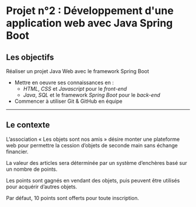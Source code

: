 # Projet n°2 : Développement d'une application web avec Java Spring Boot

## Les objectifs

Réaliser un projet Java Web avec le framework Spring Boot
* Mettre en oeuvre ses connaissances en :  
  * *HTML*, *CSS* et *Javascript* pour le _front-end_
  * *Java*, *SQL* et le framework *Spring Boot* pour le _back-end_
* Commencer à utiliser Git & GitHub en équipe

---

## Le contexte

L’association « Les objets sont nos amis » désire monter une plateforme web pour permettre la cession d’objets de seconde main sans échange financier.

La valeur des articles sera déterminée par un système d’enchères basé sur un nombre de points.

Les points sont gagnés en vendant des objets, puis peuvent être utilisés pour acquérir d’autres objets.

Par défaut, 10 points sont offerts pour toute inscription.
